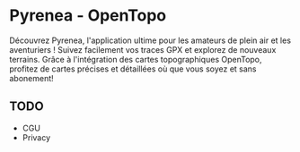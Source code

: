 # Pyrenea - OpenTopo

Découvrez Pyrenea, l'application ultime pour les amateurs de plein air et les aventuriers ! 
Suivez facilement vos traces GPX et explorez de nouveaux terrains.
Grâce à l'intégration des cartes topographiques OpenTopo, profitez de cartes précises et détaillées où que vous soyez et sans abonement!

## TODO
- CGU
- Privacy